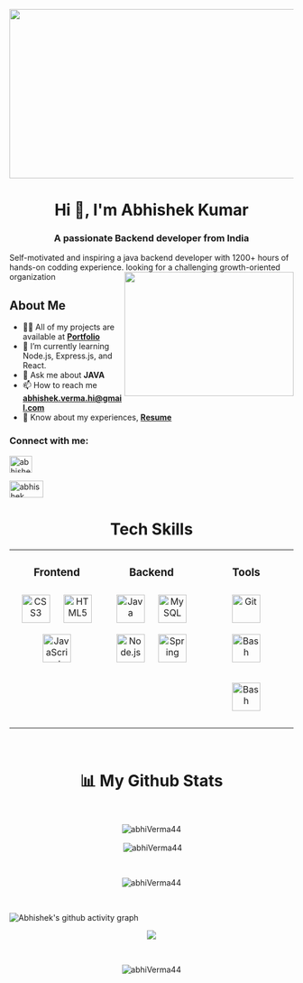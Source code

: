 <p align="center"> <img  src="https://thumbs.dreamstime.com/b/software-development-business-process-automation-internet-technology-concept-virtual-screen-software-development-143587196.jpg" height="300" width="1000"  /> </p>


<h1 align="center">Hi 👋, I'm Abhishek Kumar</h1>
<h3 align="center">A passionate Backend developer from India</h3>
Self-motivated and inspiring a java backend developer with 1200+ hours of hands-on codding experience. looking for a challenging growth-oriented organization

<img align="right" height="220" width="300" src="https://thumbs.gfycat.com/NearAdolescentBlackfly-max-1mb.gif"/>

## About Me


- 👨‍💻 All of my projects are available at
[**Portfolio**](https://abhiVerma44.github.io/Abhishek-kumar.github.io/)
- 🌱 I’m currently learning Node.js, Express.js, and React.
- 💬 Ask me about **JAVA** 
- 📫 How to reach me **abhishek.verma.hi@gmail.com**
- 📄 Know about my experiences,
[**Resume**](https://drive.google.com/file/d/1NY1fflAd7DM8bKW73BBIGoImpPPlpYFc/view)


<h3 align="left">Connect with me:</h3>
<p align="left">
  <a href="https://www.linkedin.com/in/abhishek-kumar-771b9622b/?midToken=AQGGPq-5LKrLLQ&midSig=067Gg5pinO4Gs1&trk=eml-email_network_conversations_01-header-33-profile&trkEmail=eml-email_network_conversations_01-header-33-profile-null-fzywud%7El88tbumi%7Er0-null-neptune%2Fprofile%7Evanity%2Eview" 
    ><img
      align="center"
      src="https://raw.githubusercontent.com/rahuldkjain/github-profile-readme-generator/master/src/images/icons/Social/linked-in-alt.svg"
      alt="abhishek kumar"
      height="30"
      width="40"
  /></a>
</p>
<p align="left">
  <a href="https://leetcode.com/abhi_Verma-725606/" 
    ><img
      align="center"
      src="https://user-images.githubusercontent.com/103949784/226130323-e28e31d0-9d78-4648-bf8b-a43a31baaa3f.png"
      alt="abhishek kumar"
      height="30"
      width="60"
  /></a>
</p>
<h1 align="center">Tech Skills</h1>
<div align="center"><table><tr><td valign="top" width="33%">



### <div align="center">Frontend  </div>
<div align="center">  
<a href="https://www.w3schools.com/css/" target="_blank"><img style="margin: 10px" src="https://profilinator.rishav.dev/skills-assets/css3-original-wordmark.svg" alt="CSS3" height="50" /></a>  
<a href="https://en.wikipedia.org/wiki/HTML5" target="_blank"><img style="margin: 10px" src="https://profilinator.rishav.dev/skills-assets/html5-original-wordmark.svg" alt="HTML5" height="50" /></a>  
<a href="https://www.javascript.com/" target="_blank"><img style="margin: 10px" src="https://profilinator.rishav.dev/skills-assets/javascript-original.svg" alt="JavaScript" height="50" /></a>  
</div>

</td><td valign="top" width="33%">




### <div align="center">Backend  </div>
<div align="center">  
<a href="https://www.java.com/" target="_blank"><img style="margin: 10px" src="https://profilinator.rishav.dev/skills-assets/java-original-wordmark.svg" alt="Java" height="50" /></a>  
<a href="https://www.mysql.com/" target="_blank"><img style="margin: 10px" src="https://profilinator.rishav.dev/skills-assets/mysql-original-wordmark.svg" alt="MySQL" height="50" /></a>  
<a href="https://nodejs.org/" target="_blank"><img style="margin: 10px" src="https://user-images.githubusercontent.com/103949784/226129757-262c692c-f94b-4fa9-ad02-da4911448b24.png" alt="Node.js" height="50" /></a>  
<a href="https://docs.spring.io/spring-framework/docs/3.0.x/reference/expressions.html#:~:text=The%20Spring%20Expression%20Language%20(SpEL,and%20basic%20string%20templating%20functionality." target="_blank"><img style="margin: 10px" src="https://profilinator.rishav.dev/skills-assets/springio-icon.svg" alt="Spring" height="50" /></a>  
</div>

</td><td valign="top" width="33%">



### <div align="center">Tools  </div>
<div align="center">  

<a href="https://github.com/" target="_blank"><img style="margin: 10px" src="https://profilinator.rishav.dev/skills-assets/git-scm-icon.svg" alt="Git" height="50" /></a>  
<a href="https://www.gnu.org/software/bash/" target="_blank"><img style="margin: 10px" src="https://user-images.githubusercontent.com/103949784/226129754-dfead283-2c6d-4021-bd13-ec5ada8533a7.png" alt="Bash" height="50" /></a>  
  
  <a href="https://www.gnu.org/software/bash/" target="_blank"><img style="margin: 10px" src="https://user-images.githubusercontent.com/103949784/226129776-65e8f610-6842-42b2-9719-b3585fba9ba7.png" alt="Bash" height="50" /></a>  
</div>
  
   

</td></tr></table>  </div>

<br/> 



<h1 align="center">📊 My Github Stats</h1>
<br/>
<!-- ![Abhishek's github activity graph](https://github-readme-stats.vercel.app/api/top-langs?username=abhi-shek-bhandari&show_icons=true&theme=dark&locale=en&layout=compact) -->
<!-- [![Top Langs](https://github-readme-stats.vercel.app/api/top-langs/?username=anuraghazra)](https://github.com/anuraghazra/github-readme-stats) -->



<p align="center"><img align="center" src="https://github-readme-stats.vercel.app/api/top-langs?username=abhiVerma44&theme=dark&locale=en&layout=compact" alt="abhiVerma44" /></p>

<p align="center">&nbsp;<img align="center" src="https://github-readme-stats.vercel.app/api?username=abhiVerma44&theme=dark" alt="abhiVerma44" /></p>
<br/>

<p align="center"><img align="center" src="https://github-readme-streak-stats.herokuapp.com/?user=abhiVerma44&show_icons=true&theme=dark" alt="abhiVerma44" /></p>
<br/>



![Abhishek's github activity graph](https://github-readme-activity-graph.vercel.app/graph?username=abhiVerma44&theme=dracula)
<p align="center">
  <a  href="https://github.com/ryo-ma/github-profile-trophy">
    <img src="https://github-profile-trophy.vercel.app/?username=abhiVerma44&column=7&theme=onedark" />
  </a>
</p>

<br/>

<p align="center"> <img src="https://komarev.com/ghpvc/?username=abhiVerma44&label=Profile%20views&color=0e75b6&style=flat" alt="abhiVerma44" /> </p>
